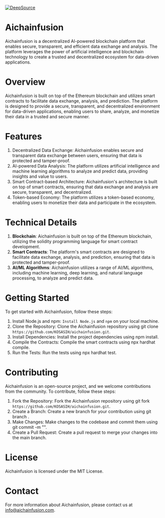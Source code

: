 [![DeepSource](https://app.deepsource.com/gh/KOSASIH/aichainfusion.svg/?label=active+issues&show_trend=true&token=6Rdn1Xezx8y4dc5FlInSdRSE)](https://app.deepsource.com/gh/KOSASIH/aichainfusion/)

# Aichainfusion

Aichainfusion is a decentralized AI-powered blockchain platform that enables secure, transparent, and efficient data exchange and analysis. The platform leverages the power of artificial intelligence and blockchain technology to create a trusted and decentralized ecosystem for data-driven applications.

# Overview

Aichainfusion is built on top of the Ethereum blockchain and utilizes smart contracts to facilitate data exchange, analysis, and prediction. The platform is designed to provide a secure, transparent, and decentralized environment for data-driven applications, enabling users to share, analyze, and monetize their data in a trusted and secure manner.

# Features

1. Decentralized Data Exchange: Aichainfusion enables secure and transparent data exchange between users, ensuring that data is protected and tamper-proof.
2. AI-powered Data Analysis: The platform utilizes artificial intelligence and machine learning algorithms to analyze and predict data, providing insights and value to users.
3. Smart Contract-based Architecture: Aichainfusion's architecture is built on top of smart contracts, ensuring that data exchange and analysis are secure, transparent, and decentralized.
4. Token-based Economy: The platform utilizes a token-based economy, enabling users to monetize their data and participate in the ecosystem.

# Technical Details

1. **Blockchain**: Aichainfusion is built on top of the Ethereum blockchain, utilizing the solidity programming language for smart contract development.
2. **Smart Contracts**: The platform's smart contracts are designed to facilitate data exchange, analysis, and prediction, ensuring that data is protected and tamper-proof.
3. **AI/ML Algorithms**: Aichainfusion utilizes a range of AI/ML algorithms, including machine learning, deep learning, and natural language processing, to analyze and predict data.

# Getting Started

To get started with Aichainfusion, follow these steps:

1. Install Node.js and npm: `Install Node.js` and `npm` on your local machine.
2. Clone the Repository: Clone the Aichainfusion repository using git clone `https://github.com/KOSASIH/aichainfusion.git`.
3. Install Dependencies: Install the project dependencies using npm install.
4. Compile the Contracts: Compile the smart contracts using npx hardhat compile.
5. Run the Tests: Run the tests using npx hardhat test.

# Contributing

Aichainfusion is an open-source project, and we welcome contributions from the community. To contribute, follow these steps:

1. Fork the Repository: Fork the Aichainfusion repository using git fork `https://github.com/KOSASIH/aichainfusion.git`.
2. Create a Branch: Create a new branch for your contribution using git branch <branch-name>.
3. Make Changes: Make changes to the codebase and commit them using git commit -m "<commit-message>".
4. Create a Pull Request: Create a pull request to merge your changes into the main branch.

# License

Aichainfusion is licensed under the MIT License.

# Contact

For more information about Aichainfusion, please contact us at info@aichainfusion.com.
